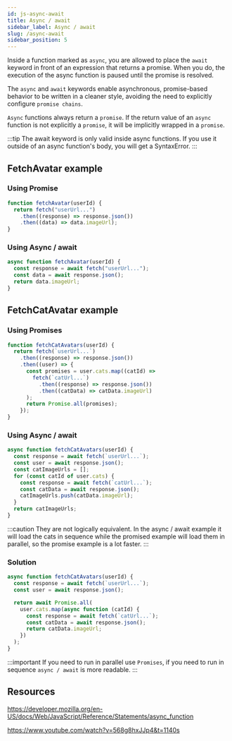 ```yaml
---
id: js-async-await
title: Async / await
sidebar_label: Async / await
slug: /async-await
sidebar_position: 5
---
```


Inside a function marked as `async`, you are allowed to place the `await` keyword in front of an expression that returns a promise. When you do, the execution of the async function is paused until the promise is resolved.

The `async` and `await` keywords enable asynchronous, promise-based behavior to be written in a cleaner style, avoiding the need to explicitly configure `promise chains`.

`Async` functions always return a `promise`. If the return value of an `async` function is not explicitly a `promise`, it will be implicitly wrapped in a `promise`.

:::tip
The await keyword is only valid inside async functions. If you use it outside of an async function's body, you will get a SyntaxError.
:::

## FetchAvatar example

### Using Promise

```javascript
function fetchAvatar(userId) {
  return fetch("userUrl...")
    .then((response) => response.json())
    .then((data) => data.imageUrl);
}
```

### Using Async / await

```javascript
async function fetchAvatar(userId) {
  const response = await fetch("userUrl...");
  const data = await response.json();
  return data.imageUrl;
}
```

## FetchCatAvatar example

### Using Promises

```javascript
function fetchCatAvatars(userId) {
  return fetch(`userUrl...`)
    .then((response) => response.json())
    .then((user) => {
      const promises = user.cats.map((catId) =>
        fetch(`catUrl...`)
          .then((response) => response.json())
          .then((catData) => catData.imageUrl)
      );
      return Promise.all(promises);
    });
}
```

### Using Async / await

```javascript
async function fetchCatAvatars(userId) {
  const response = await fetch(`userUrl...`);
  const user = await response.json();
  const catImageUrls = [];
  for (const catId of user.cats) {
    const response = await fetch(`catUrl...`);
    const catData = await response.json();
    catImageUrls.push(catData.imageUrl);
  }
  return catImageUrls;
}
```

:::caution
They are not logically equivalent. In the async / await example it will load the cats in sequence while the promised example will load them in parallel, so the promise example is a lot faster.
:::

### Solution

```javascript
async function fetchCatAvatars(userId) {
  const response = await fetch(`userUrl...`);
  const user = await response.json();

  return await Promise.all(
    user.cats.map(async function (catId) {
      const response = await fetch(`catUrl...`);
      const catData = await response.json();
      return catData.imageUrl;
    })
  );
}
```

:::important
If you need to run in parallel use `Promises`, if you need to run in sequence `async / await` is more readable.
:::

## Resources

https://developer.mozilla.org/en-US/docs/Web/JavaScript/Reference/Statements/async_function

https://www.youtube.com/watch?v=568g8hxJJp4&t=1140s
